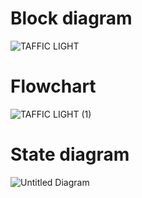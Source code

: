 # Block diagram
![TAFFIC LIGHT](https://user-images.githubusercontent.com/101981165/164420598-de366edc-0050-44be-9129-71c82885ac74.jpg)

# Flowchart
![TAFFIC LIGHT (1)](https://user-images.githubusercontent.com/101981165/164439696-a597291d-a8cc-4cc0-8998-9e67599c2712.jpg)

# State diagram
![Untitled Diagram](https://user-images.githubusercontent.com/101981165/164468902-0512bb54-52b9-42fe-a739-b7ccb15abe9b.jpg)
